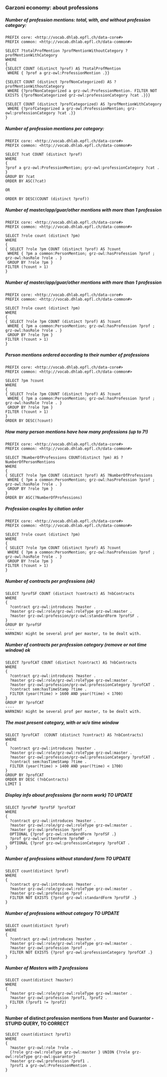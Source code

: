 
### Garzoni economy: about professions

##### Number of profession mentions: total, with, and without profession category:
```sparql
PREFIX core: <http://vocab.dhlab.epfl.ch/data-core#>
PREFIX common: <http://vocab.dhlab.epfl.ch/data-common#>
 
SELECT ?totalProfMention ?profMentionWithoutCategory ?profMentionWithCategory
WHERE 
{ 
{SELECT COUNT (distinct ?prof) AS ?totalProfMention 
 WHERE { ?prof a grz-owl:ProfessionMention .}}

{SELECT COUNT (distinct ?profNonCategorized) AS ?profMentionWithoutCategory 
 WHERE {?profNonCategorized a grz-owl:ProfessionMention. FILTER NOT EXISTS {?profNonCategorized grz-owl:professionCategory ?cat .}}}

{SELECT COUNT (distinct ?profCategorized) AS ?profMentionWithCategory 
 WHERE {?profCategorized a grz-owl:ProfessionMention; grz-owl:professionCategory ?cat .}}
}
```

##### Number of profession mentions per category:
```sparql
PREFIX core: <http://vocab.dhlab.epfl.ch/data-core#>
PREFIX common: <http://vocab.dhlab.epfl.ch/data-common#>
 
SELECT ?cat COUNT (distinct ?prof)
WHERE 
{ 
?prof a grz-owl:ProfessionMention; grz-owl:professionCategory ?cat .
}
GROUP BY ?cat
ORDER BY ASC(?cat)

OR

ORDER BY DESC(COUNT (distinct ?prof))
```
##### Number of master/app/guar/other mentions with more than 1 profession
```sparql
PREFIX core: <http://vocab.dhlab.epfl.ch/data-core#>
PREFIX common: <http://vocab.dhlab.epfl.ch/data-common#>
 
SELECT ?role count (distinct ?pm)
WHERE
{
{ SELECT ?role ?pm COUNT (distinct ?prof) AS ?count 
 WHERE { ?pm a common:PersonMention; grz-owl:hasProfession ?prof ; grz-owl:hasRole ?role . } 
 GROUP BY ?role ?pm }
FILTER (?count > 1)
}
```

##### Number of master/app/guar/other mentions with more than 1 profession
```sparql
PREFIX core: <http://vocab.dhlab.epfl.ch/data-core#>
PREFIX common: <http://vocab.dhlab.epfl.ch/data-common#>
 
SELECT ?role count (distinct ?pm)
WHERE
{
{ SELECT ?role ?pm COUNT (distinct ?prof) AS ?count 
 WHERE { ?pm a common:PersonMention; grz-owl:hasProfession ?prof ; grz-owl:hasRole ?role . } 
 GROUP BY ?role ?pm }
FILTER (?count > 1)
}
```

##### Person mentions ordered according to their number of professions
```sparql
PREFIX core: <http://vocab.dhlab.epfl.ch/data-core#>
PREFIX common: <http://vocab.dhlab.epfl.ch/data-common#>
 
SELECT ?pm ?count
WHERE
{
{ SELECT ?role ?pm COUNT (distinct ?prof) AS ?count 
 WHERE { ?pm a common:PersonMention; grz-owl:hasProfession ?prof ; grz-owl:hasRole ?role . } 
 GROUP BY ?role ?pm }
FILTER (?count > 1)
}
ORDER BY DESC(?count)
```

##### How many person mentions have how many professions (up to 7!)
```sparql
PREFIX core: <http://vocab.dhlab.epfl.ch/data-core#>
PREFIX common: <http://vocab.dhlab.epfl.ch/data-common#>
 
SELECT ?NumberOfProfessions COUNT(distinct ?pm) AS ?NumberOfPersonMentions
WHERE
{
{ SELECT ?role ?pm COUNT (distinct ?prof) AS ?NumberOfProfessions 
 WHERE { ?pm a common:PersonMention; grz-owl:hasProfession ?prof ; grz-owl:hasRole ?role . } 
 GROUP BY ?role ?pm }
}
ORDER BY ASC(?NumberOfProfessions)
```



##### Profession couples by citation order
```sparql
PREFIX core: <http://vocab.dhlab.epfl.ch/data-core#>
PREFIX common: <http://vocab.dhlab.epfl.ch/data-common#>
 
SELECT ?role count (distinct ?pm)
WHERE
{
{ SELECT ?role ?pm COUNT (distinct ?prof) AS ?count 
 WHERE { ?pm a common:PersonMention; grz-owl:hasProfession ?prof ; grz-owl:hasRole ?role . } 
 GROUP BY ?role ?pm }
FILTER (?count > 1)
}
```





##### Number of contracts per professions (ok)
```sparql
SELECT ?profSF COUNT (distinct ?contract) AS ?nbContracts
WHERE 
{
  ?contract grz-owl:introduces ?master .
  ?master grz-owl:role/grz-owl:roleType grz-owl:master .
  ?master grz-owl:profession/grz-owl:standardForm ?profSF .
}
GROUP BY ?profSF
----
WARNING! might be several prof per master, to be dealt with.
```

##### Number of contracts per profession category (remove or not time window) ok
```sparql
SELECT ?profCAT COUNT (distinct ?contract) AS ?nbContracts
WHERE 
{
  ?contract grz-owl:introduces ?master .
  ?master grz-owl:role/grz-owl:roleType grz-owl:master .
  ?master grz-owl:profession/grz-owl:professionCategory ?profCAT .
  ?contract sem:hasTimeStamp ?time .
  FILTER (year(?time) > 1600 AND year(?time) < 1700)
}
GROUP BY ?profCAT
----
WARNING! might be several prof per master, to be dealt with.
```

##### The most present category, with or w/o time window
```sparql
SELECT ?profCAT  (COUNT (distinct ?contract) AS ?nbContracts)
WHERE 
{
  ?contract grz-owl:introduces ?master .
  ?master grz-owl:role/grz-owl:roleType grz-owl:master .
  ?master grz-owl:profession/grz-owl:professionCategory ?profCAT .
  ?contract sem:hasTimeStamp ?time .
  FILTER (year(?time) > 1400 AND year(?time) < 1700)
}
GROUP BY ?profCAT
ORDER BY DESC (?nbContracts)
LIMIT 1
```
##### Display info about professions (for norm work) TO UPDATE
```sparql
SELECT ?profWF ?profSF ?profCAT
WHERE 
{
  ?contract grz-owl:introduces ?master .
  ?master grz-owl:role/grz-owl:roleType grz-owl:master .
  ?master grz-owl:profession ?prof .
  OPTIONAL {?prof grz-owl:standardForm ?profSF .}
  ?prof grz-owl:writtenForm ?profWF .
  OPTIONAL {?prof grz-owl:professionCategory ?profCAT .
}
```
##### Number of professions without standard form TO UPDATE
```sparql
SELECT count(distinct ?prof)
WHERE 
{
  ?contract grz-owl:introduces ?master .
  ?master grz-owl:role/grz-owl:roleType grz-owl:master .
  ?master grz-owl:profession ?prof .
  FILTER NOT EXISTS {?prof grz-owl:standardForm ?profSF .}
}
```
##### Number of professions without category TO UPDATE
```sparql
SELECT count(distinct ?prof)
WHERE 
{
  ?contract grz-owl:introduces ?master .
  ?master grz-owl:role/grz-owl:roleType grz-owl:master .
  ?master grz-owl:profession ?prof .
  FILTER NOT EXISTS {?prof grz-owl:professionCategory ?profCAT .}
}
```

##### Number of Masters with 2 professions
```sparql
SELECT count(distinct ?master)
WHERE 
{
  ?master grz-owl:role/grz-owl:roleType grz-owl:master .
  ?master grz-owl:profession ?prof1, ?prof2 .
  FILTER (?prof1 != ?prof2)
}
```

#### Number of distinct profession mentions from Master and Guarantor - STUPID QUERY, TO CORRECT
```sparql
SELECT count(distinct ?prof1)
WHERE 
{
  ?master grz-owl:role ?role .
  {?role grz-owl:roleType grz-owl:master } UNION {?role grz-owl:roleType grz-owl:guarantor}
  ?master grz-owl:profession ?prof1 .
  ?prof1 a grz-owl:ProfessionMention .
}
```
